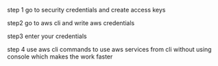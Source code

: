 step 1 
go to security credentials and create access keys

step2 
go to aws cli and write aws credentials

step3
enter your credentials

step 4 
use aws cli commands to use aws services from cli without using console which makes the work faster 
